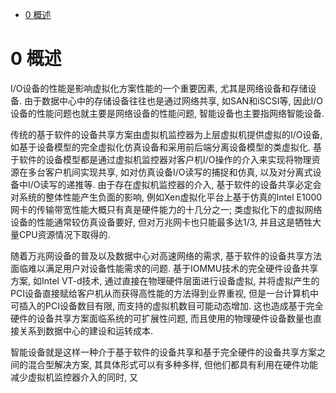 
<!-- @import "[TOC]" {cmd="toc" depthFrom=1 depthTo=6 orderedList=false} -->

<!-- code_chunk_output -->

* [0 概述](#0-概述)

<!-- /code_chunk_output -->

# 0 概述

I/O设备的性能是影响虚拟化方案性能的一个重要因素, 尤其是网络设备和存储设备. 由于数据中心中的存储设备往往也是通过网络共享, 如SAN和iSCSI等, 因此I/O设备的性能问题也就主要是网络设备的性能问题, 智能设备也主要指网络智能设备.

传统的基于软件的设备共享方案由虚拟机监控器为上层虚拟机提供虚拟的I/O设备, 如基于设备模型的完全虚拟化仿真设备和采用前后端分离设备模型的类虚拟化. 基于软件的设备模型都是通过虚拟机监控器对客户机I/O操作的介入来实现将物理资源在多台客户机间实现共享, 如对仿真设备I/O读写的捕捉和仿真, 以及对分离式设备中I/O读写的递推等. 由于存在虚拟机监控器的介入, 基于软件的设备共享必定会对系统的整体性能产生负面的影响, 例如Xen虚拟化平台上基于仿真的Intel E1000网卡的传输带宽性能大概只有真是硬件能力的十几分之一; 类虚拟化下的虚拟网络设备的性能通常较仿真设备要好, 但对万兆网卡也只能最多达1/3, 并且这是牺牲大量CPU资源情况下取得的.

随着万兆网设备的普及以及数据中心对高速网络的需求, 基于软件的设备共享方法面临难以满足用户对设备性能需求的问题. 基于IOMMU技术的完全硬件设备共享方案, 如Intel VT\-d技术, 通过直接在物理硬件层面进行设备虚拟, 并将虚拟产生的PCI设备直接赋给客户机从而获得高性能的方法得到业界重视, 但是一台计算机中可插入的PCI设备数目有限, 而支持的虚拟机数目可能动态增加. 这也造成基于完全硬件的设备共享方案面临系统的可扩展性问题, 而且使用的物理硬件设备数量也直接关系到数据中心的建设和运转成本.

智能设备就是这样一种介于基于软件的设备共享和基于完全硬件的设备共享方案之间的混合型解决方案, 其具体形式可以有多种多样, 但他们都具有利用在硬件功能减少虚拟机监控器介入的同时, 又
